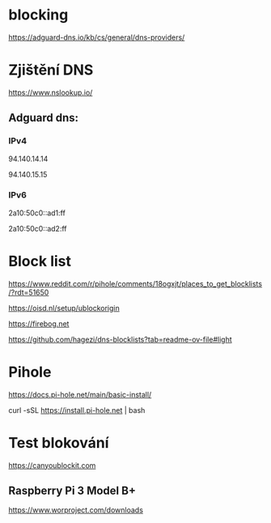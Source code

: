 # blocking

https://adguard-dns.io/kb/cs/general/dns-providers/

# Zjištění DNS

https://www.nslookup.io/

## Adguard dns:

### IPv4

94.140.14.14

94.140.15.15

### IPv6

2a10:50c0::ad1:ff

2a10:50c0::ad2:ff

# Block list

https://www.reddit.com/r/pihole/comments/18ogxjt/places_to_get_blocklists/?rdt=51650

https://oisd.nl/setup/ublockorigin

https://firebog.net

https://github.com/hagezi/dns-blocklists?tab=readme-ov-file#light

# Pihole

https://docs.pi-hole.net/main/basic-install/

curl -sSL https://install.pi-hole.net | bash

# Test blokování

https://canyoublockit.com


## Raspberry Pi 3 Model B+


https://www.worproject.com/downloads

